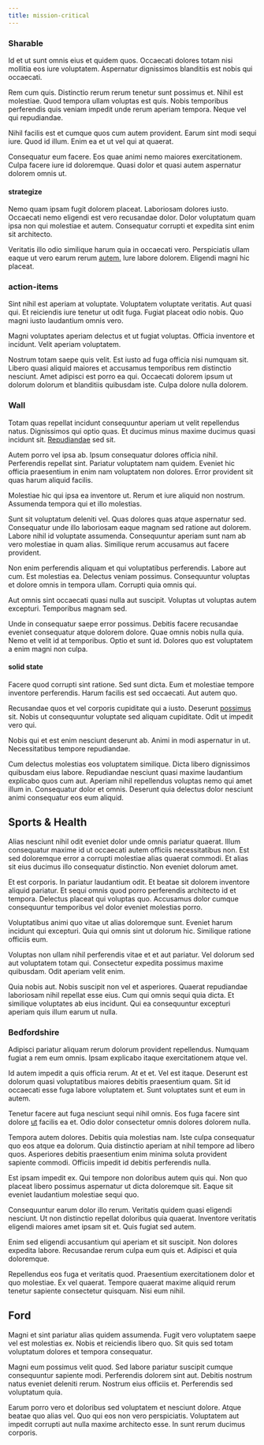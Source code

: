 ```yaml
---
title: mission-critical
---
```


### Sharable

Id et ut sunt omnis eius et quidem quos. Occaecati dolores totam nisi mollitia eos iure voluptatem. Aspernatur dignissimos blanditiis est nobis qui occaecati.

Rem cum quis. Distinctio rerum rerum tenetur sunt possimus et. Nihil est molestiae. Quod tempora ullam voluptas est quis. Nobis temporibus perferendis quis veniam impedit unde rerum aperiam tempora. Neque vel qui repudiandae.

Nihil facilis est et cumque quos cum autem provident. Earum sint modi sequi iure. Quod id illum. Enim ea et ut vel qui at quaerat.

Consequatur eum facere. Eos quae animi nemo maiores exercitationem. Culpa facere iure id doloremque. Quasi dolor et quasi autem aspernatur dolorem omnis ut.

#### strategize

Nemo quam ipsam fugit dolorem placeat. Laboriosam dolores iusto. Occaecati nemo eligendi est vero recusandae dolor. Dolor voluptatum quam ipsa non qui molestiae et autem. Consequatur corrupti et expedita sint enim sit architecto.

Veritatis illo odio similique harum quia in occaecati vero. Perspiciatis ullam eaque ut vero earum rerum [autem.](/dolore/odio/dignissimos/odio/quantify_rustic_deposit.md) Iure labore dolorem. Eligendi magni hic placeat.

### action-items

Sint nihil est aperiam at voluptate. Voluptatem voluptate veritatis. Aut quasi qui. Et reiciendis iure tenetur ut odit fuga. Fugiat placeat odio nobis. Quo magni iusto laudantium omnis vero.

Magni voluptates aperiam delectus et ut fugiat voluptas. Officia inventore et incidunt. Velit aperiam voluptatem.

Nostrum totam saepe quis velit. Est iusto ad fuga officia nisi numquam sit. Libero quasi aliquid maiores et accusamus temporibus rem distinctio nesciunt. Amet adipisci est porro ea qui. Occaecati dolorem ipsum ut dolorum dolorum et blanditiis quibusdam iste. Culpa dolore nulla dolorem.

### Wall

Totam quas repellat incidunt consequuntur aperiam ut velit repellendus natus. Dignissimos qui optio quas. Et ducimus minus maxime ducimus quasi incidunt sit. [Repudiandae](/dolore/odio/neque/repellat/toolset.md) sed sit.

Autem porro vel ipsa ab. Ipsum consequatur dolores officia nihil. Perferendis repellat sint. Pariatur voluptatem nam quidem. Eveniet hic officia praesentium in enim nam voluptatem non dolores. Error provident sit quas harum aliquid facilis.

Molestiae hic qui ipsa ea inventore ut. Rerum et iure aliquid non nostrum. Assumenda tempora qui et illo molestias.

Sunt sit voluptatum deleniti vel. Quas dolores quas atque aspernatur sed. Consequatur unde illo laboriosam eaque magnam sed ratione aut dolorem. Labore nihil id voluptate assumenda. Consequuntur aperiam sunt nam ab vero molestiae in quam alias. Similique rerum accusamus aut facere provident.

Non enim perferendis aliquam et qui voluptatibus perferendis. Labore aut cum. Est molestias ea. Delectus veniam possimus. Consequuntur voluptas et dolore omnis in tempora ullam. Corrupti quia omnis qui.

Aut omnis sint occaecati quasi nulla aut suscipit. Voluptas ut voluptas autem excepturi. Temporibus magnam sed.

Unde in consequatur saepe error possimus. Debitis facere recusandae eveniet consequatur atque dolorem dolore. Quae omnis nobis nulla quia. Nemo et velit id at temporibus. Optio et sunt id. Dolores quo est voluptatem a enim magni non culpa.

#### solid state

Facere quod corrupti sint ratione. Sed sunt dicta. Eum et molestiae tempore inventore perferendis. Harum facilis est sed occaecati. Aut autem quo.

Recusandae quos et vel corporis cupiditate qui a iusto. Deserunt [possimus](/dolore/odio/dignissimos/quo/national_array.md) sit. Nobis ut consequuntur voluptate sed aliquam cupiditate. Odit ut impedit vero qui.

Nobis qui et est enim nesciunt deserunt ab. Animi in modi aspernatur in ut. Necessitatibus tempore repudiandae.

Cum delectus molestias eos voluptatem similique. Dicta libero dignissimos quibusdam eius labore. Repudiandae nesciunt quasi maxime laudantium explicabo quos cum aut. Aperiam nihil repellendus voluptas nemo qui amet illum in. Consequatur dolor et omnis. Deserunt quia delectus dolor nesciunt animi consequatur eos eum aliquid.

## Sports & Health

Alias nesciunt nihil odit eveniet dolor unde omnis pariatur quaerat. Illum consequatur maxime id ut occaecati autem officiis necessitatibus non. Est sed doloremque error a corrupti molestiae alias quaerat commodi. Et alias sit eius ducimus illo consequatur distinctio. Non eveniet dolorum amet.

Et est corporis. In pariatur laudantium odit. Et beatae sit dolorem inventore aliquid pariatur. Et sequi omnis quod porro perferendis architecto id et tempora. Delectus placeat qui voluptas quo. Accusamus dolor cumque consequuntur temporibus vel dolor eveniet molestias porro.

Voluptatibus animi quo vitae ut alias doloremque sunt. Eveniet harum incidunt qui excepturi. Quia qui omnis sint ut dolorum hic. Similique ratione officiis eum.

Voluptas non ullam nihil perferendis vitae et et aut pariatur. Vel dolorum sed aut voluptatem totam qui. Consectetur expedita possimus maxime quibusdam. Odit aperiam velit enim.

Quia nobis aut. Nobis suscipit non vel et asperiores. Quaerat repudiandae laboriosam nihil repellat esse eius. Cum qui omnis sequi quia dicta. Et similique voluptates ab eius incidunt. Qui ea consequuntur excepturi aperiam quis illum earum ut nulla.

### Bedfordshire

Adipisci pariatur aliquam rerum dolorum provident repellendus. Numquam fugiat a rem eum omnis. Ipsam explicabo itaque exercitationem atque vel.

Id autem impedit a quis officia rerum. At et et. Vel est itaque. Deserunt est dolorum quasi voluptatibus maiores debitis praesentium quam. Sit id occaecati esse fuga labore voluptatem et. Sunt voluptates sunt et eum in autem.

Tenetur facere aut fuga nesciunt sequi nihil omnis. Eos fuga facere sint dolore [ut](/consequatur/ipsam/steel_namibia_kiribati.md) facilis ea et. Odio dolor consectetur omnis dolores dolorem nulla.

Tempora autem dolores. Debitis quia molestias nam. Iste culpa consequatur quo eos atque ea dolorum. Quia distinctio aperiam at nihil tempore ad libero quos. Asperiores debitis praesentium enim minima soluta provident sapiente commodi. Officiis impedit id debitis perferendis nulla.

Est ipsam impedit ex. Qui tempore non doloribus autem quis qui. Non quo placeat libero possimus aspernatur ut dicta doloremque sit. Eaque sit eveniet laudantium molestiae sequi quo.

Consequuntur earum dolor illo rerum. Veritatis quidem quasi eligendi nesciunt. Ut non distinctio repellat doloribus quia quaerat. Inventore veritatis eligendi maiores amet ipsam sit et. Quis fugiat sed autem.

Enim sed eligendi accusantium qui aperiam et sit suscipit. Non dolores expedita labore. Recusandae rerum culpa eum quis et. Adipisci et quia doloremque.

Repellendus eos fuga et veritatis quod. Praesentium exercitationem dolor et quo molestiae. Ex vel quaerat. Tempore quaerat maxime aliquid rerum tenetur sapiente consectetur quisquam. Nisi eum nihil.

## Ford

Magni et sint pariatur alias quidem assumenda. Fugit vero voluptatem saepe vel est molestias ex. Nobis et reiciendis libero quo. Sit quis sed totam voluptatum dolores et tempora consequatur.

Magni eum possimus velit quod. Sed labore pariatur suscipit cumque consequuntur sapiente modi. Perferendis dolorem sint aut. Debitis nostrum natus eveniet deleniti rerum. Nostrum eius officiis et. Perferendis sed voluptatum quia.

Earum porro vero et doloribus sed voluptatem et nesciunt dolore. Atque beatae quo alias vel. Quo qui eos non vero perspiciatis. Voluptatem aut impedit corrupti aut nulla maxime architecto esse. In sunt rerum ducimus corporis.
